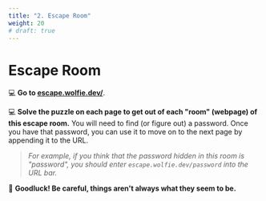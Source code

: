```yaml
---
title: "2. Escape Room"
weight: 20
# draft: true
---
```


# Escape Room


💻 **Go to [escape.wolfie.dev/](escape.wolfie.dev/)**.

💻 **Solve the puzzle on each page to get out of each "room" (webpage) of this escape room.** You will need to find (or figure out) a password. Once you have that password, you can use it to move on to the next page by appending it to the URL. 

> *For example, if you think that the password hidden in this room is "password", you should enter `escape.wolfie.dev/password` into the URL bar.*


🔎 **Goodluck! Be careful, things aren't always what they seem to be.**